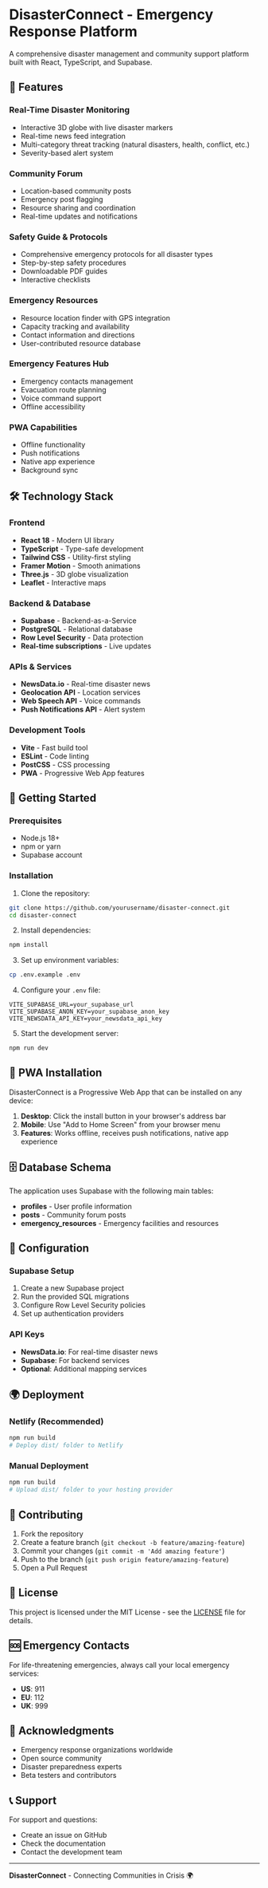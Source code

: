 # DisasterConnect - Emergency Response Platform

A comprehensive disaster management and community support platform built with React, TypeScript, and Supabase.

## 🌟 Features

### Real-Time Disaster Monitoring
- Interactive 3D globe with live disaster markers
- Real-time news feed integration
- Multi-category threat tracking (natural disasters, health, conflict, etc.)
- Severity-based alert system

### Community Forum
- Location-based community posts
- Emergency post flagging
- Resource sharing and coordination
- Real-time updates and notifications

### Safety Guide & Protocols
- Comprehensive emergency protocols for all disaster types
- Step-by-step safety procedures
- Downloadable PDF guides
- Interactive checklists

### Emergency Resources
- Resource location finder with GPS integration
- Capacity tracking and availability
- Contact information and directions
- User-contributed resource database

### Emergency Features Hub
- Emergency contacts management
- Evacuation route planning
- Voice command support
- Offline accessibility

### PWA Capabilities
- Offline functionality
- Push notifications
- Native app experience
- Background sync

## 🛠️ Technology Stack

### Frontend
- **React 18** - Modern UI library
- **TypeScript** - Type-safe development
- **Tailwind CSS** - Utility-first styling
- **Framer Motion** - Smooth animations
- **Three.js** - 3D globe visualization
- **Leaflet** - Interactive maps

### Backend & Database
- **Supabase** - Backend-as-a-Service
- **PostgreSQL** - Relational database
- **Row Level Security** - Data protection
- **Real-time subscriptions** - Live updates

### APIs & Services
- **NewsData.io** - Real-time disaster news
- **Geolocation API** - Location services
- **Web Speech API** - Voice commands
- **Push Notifications API** - Alert system

### Development Tools
- **Vite** - Fast build tool
- **ESLint** - Code linting
- **PostCSS** - CSS processing
- **PWA** - Progressive Web App features

## 🚀 Getting Started

### Prerequisites
- Node.js 18+ 
- npm or yarn
- Supabase account

### Installation

1. Clone the repository:
```bash
git clone https://github.com/yourusername/disaster-connect.git
cd disaster-connect
```

2. Install dependencies:
```bash
npm install
```

3. Set up environment variables:
```bash
cp .env.example .env
```

4. Configure your `.env` file:
```env
VITE_SUPABASE_URL=your_supabase_url
VITE_SUPABASE_ANON_KEY=your_supabase_anon_key
VITE_NEWSDATA_API_KEY=your_newsdata_api_key
```

5. Start the development server:
```bash
npm run dev
```

## 📱 PWA Installation

DisasterConnect is a Progressive Web App that can be installed on any device:

1. **Desktop**: Click the install button in your browser's address bar
2. **Mobile**: Use "Add to Home Screen" from your browser menu
3. **Features**: Works offline, receives push notifications, native app experience

## 🗄️ Database Schema

The application uses Supabase with the following main tables:

- **profiles** - User profile information
- **posts** - Community forum posts
- **emergency_resources** - Emergency facilities and resources

## 🔧 Configuration

### Supabase Setup
1. Create a new Supabase project
2. Run the provided SQL migrations
3. Configure Row Level Security policies
4. Set up authentication providers

### API Keys
- **NewsData.io**: For real-time disaster news
- **Supabase**: For backend services
- **Optional**: Additional mapping services

## 🌍 Deployment

### Netlify (Recommended)
```bash
npm run build
# Deploy dist/ folder to Netlify
```

### Manual Deployment
```bash
npm run build
# Upload dist/ folder to your hosting provider
```

## 🤝 Contributing

1. Fork the repository
2. Create a feature branch (`git checkout -b feature/amazing-feature`)
3. Commit your changes (`git commit -m 'Add amazing feature'`)
4. Push to the branch (`git push origin feature/amazing-feature`)
5. Open a Pull Request

## 📄 License

This project is licensed under the MIT License - see the [LICENSE](LICENSE) file for details.

## 🆘 Emergency Contacts

For life-threatening emergencies, always call your local emergency services:
- **US**: 911
- **EU**: 112
- **UK**: 999

## 🙏 Acknowledgments

- Emergency response organizations worldwide
- Open source community
- Disaster preparedness experts
- Beta testers and contributors

## 📞 Support

For support and questions:
- Create an issue on GitHub
- Check the documentation
- Contact the development team

---

**DisasterConnect** - Connecting Communities in Crisis 🌍